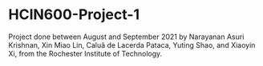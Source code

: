 # HCIN600-Project-1

Project done between August and September 2021 by Narayanan Asuri Krishnan, Xin Miao Lin, Caluã de Lacerda Pataca, Yuting Shao, and Xiaoyin Xi, from the Rochester Institute of Technology.
